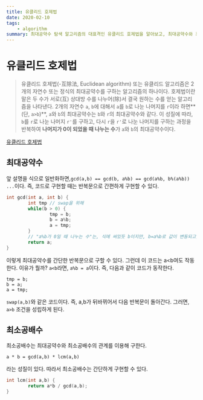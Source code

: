 ```yaml
---
title: 유클리드 호제법
date: 2020-02-10
tags:
    - algorithm
summary: 최대공약수 탐색 알고리즘의 대표격인 유클리드 호제법을 알아보고, 최대공약수와 최소공배수를 C++로 구현합니다.
---
```

# 유클리드 호제법
> 유클리드 호제법(-互除法, Euclidean algorithm) 또는 유클리드 알고리즘은 2개의 자연수 또는 정식의 최대공약수를 구하는 알고리즘의 하나이다. 호제법이란 말은 두 수가 서로(互) 상대방 수를 나누어(除)서 결국 원하는 수를 얻는 알고리즘을 나타낸다. 2개의 자연수 `a`, `b`에 대해서 `a`를 `b`로 나눈 나머지를 `r`이라 하면**(단, `a>b`)**, `a`와 `b`의 최대공약수는 `b`와 `r`의 최대공약수와 같다. 이 성질에 따라, `b`를 `r`로 나눈 나머지 `r'`를 구하고, 다시 `r`을 `r'`로 나눈 나머지를 구하는 과정을 반복하여 **나머지가 0이 되었을 때 나누는 수**가 `a`와 `b`의 최대공약수이다.

[유클리드 호제법](https://ko.wikipedia.org/wiki/%EC%9C%A0%ED%81%B4%EB%A6%AC%EB%93%9C_%ED%98%B8%EC%A0%9C%EB%B2%95)

## 최대공약수

앞 설명을 식으로 일반화하면,`gcd(a,b) == gcd(b, a%b) == gcd(a%b, b%(a%b)) ...`이다. 즉, 코드로 구현할 때는 반복문으로 간편하게 구현할 수 있다.
```cpp
int gcd(int a, int b) {
        int tmp // swap을 위해
        while(b > 0) {
                tmp = b;
                b = a%b;
                a = tmp;
        }
        // "a%b가 0일 때 나누는 수"는, 식에 써있듯 b이지만, b=a%b로 값이 변동되고, 기존 b값은 a에 저장되므로 a를 반환한다.
        return a;
}
```

이렇게 최대공약수를 간단한 반복문으로 구할 수 있다. 그런데 이 코드는 a<b여도 작동한다. 이유가 뭘까? `a<b`라면, `a%b = a`이다. 즉, 다음과 같이 코드가 동작한다.
```
tmp = b;
b = a;
a = tmp;
```

 `swap(a,b)`와 같은 코드이다. 즉, a,b가 뒤바뀌어서 다음 반복문이 돌아간다. 그러면, `a>b` 조건을 성립하게 된다.

## 최소공배수

최소공배수는 최대공약수와 최소공배수의 관계를 이용해 구한다.

`a * b = gcd(a,b) * lcm(a,b)`

라는 성질이 있다. 따라서 최소공배수는 간단하게 구현할 수 있다.
```cpp
int lcm(int a,b) {
        return a*b / gcd(a,b);
}
```